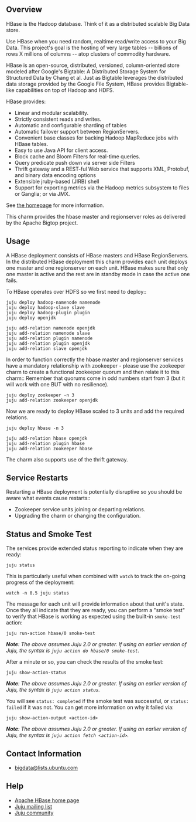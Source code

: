 <!--
  Licensed to the Apache Software Foundation (ASF) under one or more
  contributor license agreements.  See the NOTICE file distributed with
  this work for additional information regarding copyright ownership.
  The ASF licenses this file to You under the Apache License, Version 2.0
  (the "License"); you may not use this file except in compliance with
  the License.  You may obtain a copy of the License at

       http://www.apache.org/licenses/LICENSE-2.0

  Unless required by applicable law or agreed to in writing, software
  distributed under the License is distributed on an "AS IS" BASIS,
  WITHOUT WARRANTIES OR CONDITIONS OF ANY KIND, either express or implied.
  See the License for the specific language governing permissions and
  limitations under the License.
-->
## Overview

HBase is the Hadoop database. Think of it as a distributed scalable Big Data
store.

Use HBase when you need random, realtime read/write access to your Big Data.
This project's goal is the hosting of very large tables -- billions of rows X
millions of columns -- atop clusters of commodity hardware.

HBase is an open-source, distributed, versioned, column-oriented store modeled
after Google's Bigtable: A Distributed Storage System for Structured Data by
Chang et al. Just as Bigtable leverages the distributed data storage provided
by the Google File System, HBase provides Bigtable-like capabilities on top of
Hadoop and HDFS.

HBase provides:

- Linear and modular scalability.
- Strictly consistent reads and writes.
- Automatic and configurable sharding of tables
- Automatic failover support between RegionServers.
- Convenient base classes for backing Hadoop MapReduce jobs with HBase tables.
- Easy to use Java API for client access.
- Block cache and Bloom Filters for real-time queries.
- Query predicate push down via server side Filters
- Thrift gateway and a REST-ful Web service that supports XML, Protobuf,
  and binary data encoding options
- Extensible jruby-based (JIRB) shell
- Support for exporting metrics via the Hadoop metrics subsystem to files
  or Ganglia; or via JMX.

See [the homepage](http://hbase.apache.org) for more information.

This charm provides the hbase master and regionserver roles as delivered by the
Apache Bigtop project.


## Usage

A HBase deployment consists of HBase masters and HBase RegionServers.
In the distributed HBase deployment this charm provides each unit deploys
one master and one regionserver on each unit. HBase makes sure that
only one master is active and the rest are in standby mode in case
the active one fails.

To HBase operates over HDFS so we first need to deploy::

    juju deploy hadoop-namenode namenode
    juju deploy hadoop-slave slave
    juju deploy hadoop-plugin plugin
    juju deploy openjdk

    juju add-relation namenode openjdk
    juju add-relation namenode slave
    juju add-relation plugin namenode
    juju add-relation plugin openjdk
    juju add-relation slave openjdk

In order to function correctly the hbase master and regionserver services
have a mandatory relationship with zookeeper - please use the zookeeper charm
to create a functional zookeeper quorum and then relate it to this charm::
Remember that quorums come in odd numbers start from 3 (but it will work
with one BUT with no resilience).

    juju deploy zookeeper -n 3
    juju add-relation zookeeper openjdk

Now we are ready to deploy HBase scaled to 3 units and add the required relations.

    juju deploy hbase -n 3

    juju add-relation hbase openjdk
    juju add-relation plugin hbase
    juju add-relation zookeeper hbase

The charm also supports use of the thrift gateway.


## Service Restarts

Restarting a HBase deployment is potentially disruptive so you should be aware
what events cause restarts::

- Zookeeper service units joining or departing relations.
- Upgrading the charm or changing the configuration.


## Status and Smoke Test

The services provide extended status reporting to indicate when they are ready:

    juju status

This is particularly useful when combined with `watch` to track the on-going
progress of the deployment:

    watch -n 0.5 juju status

The message for each unit will provide information about that unit's state.
Once they all indicate that they are ready, you can perform a "smoke test"
to verify that HBase is working as expected using the built-in `smoke-test`
action:

    juju run-action hbase/0 smoke-test

_**Note**: The above assumes Juju 2.0 or greater. If using an earlier version
of Juju, the syntax is `juju action do hbase/0 smoke-test`._

After a minute or so, you can check the results of the smoke test:

    juju show-action-status

_**Note**: The above assumes Juju 2.0 or greater. If using an earlier version
of Juju, the syntax is `juju action status`._

You will see `status: completed` if the smoke test was successful, or
`status: failed` if it was not.  You can get more information on why it failed
via:

    juju show-action-output <action-id>

_**Note**: The above assumes Juju 2.0 or greater. If using an earlier version
of Juju, the syntax is `juju action fetch <action-id>`._


## Contact Information
- <bigdata@lists.ubuntu.com>


## Help
- [Apache HBase home page](https://hbase.apache.org/)
- [Juju mailing list](https://lists.ubuntu.com/mailman/listinfo/juju)
- [Juju community](https://jujucharms.com/community)
